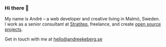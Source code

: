 ### Hi there 👋

My name is André – a web developer and creative living in Malmö, Sweden.<br>
I work as a senior consultant at [Stratiteq](https://www.stratiteq.com/), freelance, and create [open source projects](https://andreekeberg.se/en/projects/).

Get in touch with me at hello@andreekeberg.se
